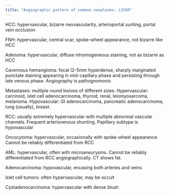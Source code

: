 ```yaml
---
title: "Angiographic pattern of common neoplasms: LIVER"
---
```

HCC: hypervascular, bizarre neovascularity, arterioportal sunting, portal vein occlusion

FNH: hypervascular, central scar, spoke-wheel appearance, not bizarre like HCC

Adenoma: hypervascular, diffuse inhomogeneous staining, not as bizarre as HCC

Cavernous hemangioma: focal (2-5mm hyperdense, sharply marginated punctate staining appearing in mid-capillary phase and persisting through late venous phase. Angiography is pathognomonic

Metastases: multiple round lesions of different sizes:
Hypervascular: carcinoid, islet cell adenocarcinoma, thyroid, renal, leiomyosarcoma, melanoma.
Hypovascular: GI adenocarcinoma, pancreatic adenocarcinoma, lung (usually), breast.

RCC: usually extremely hypervascular with multiple abnormal vascular channels. Frequent arteriovenous shunting. Papillary subtype is hypovascular

Oncocytoma: hypervascular, occasionally with spoke-wheel appearance. Cannot be reliably differentiated from RCC

AML: hypervascular, often with microaneurysms. Cannot be reliably differentiated from RCC angiographically. CT shows fat.

Adenocarcinoma: hypovascular, encasing both arteries and veins

Islet cell tumors: often hypervascular, may be occult

Cystadenocarcinoma: hypervascular with dense blush

